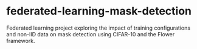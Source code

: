 # federated-learning-mask-detection
Federated learning project exploring the impact of training configurations and non-IID data on mask detection using CIFAR-10 and the Flower framework.
